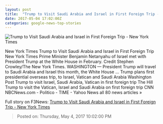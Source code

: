 ```yaml
---
layout: post
title:  "Trump to Visit Saudi Arabia and Israel in First Foreign Trip - New York Times"
date: 2017-05-04 17:02:00Z
categories: google-news-top-stories
---
```


![Trump to Visit Saudi Arabia and Israel in First Foreign Trip - New York Times](https://static01.nyt.com/images/2017/05/05/us/05diplo/05diplo-facebookJumbo.jpg)

New York Times Trump to Visit Saudi Arabia and Israel in First Foreign Trip New York Times Prime Minister Benjamin Netanyahu of Israel met with President Trump at the White House in February. Credit Stephen Crowley/The New York Times. WASHINGTON — President Trump will travel to Saudi Arabia and Israel this month, the White House ... Trump plans first presidential overseas trip, to Israel, Vatican and Saudi Arabia Washington Post Trump to visit Israel, Saudi Arabia, Vatican in first foreign trip The Hill Trump to visit the Vatican, Israel and Saudi Arabia on first foreign trip CNN NBCNews.com - Politico - TIME - Yahoo News all 80 news articles »


Full story on F3News: [Trump to Visit Saudi Arabia and Israel in First Foreign Trip - New York Times](http://www.f3nws.com/n/hVfvgH)

> Posted on: Thursday, May 4, 2017 10:02:00 PM
